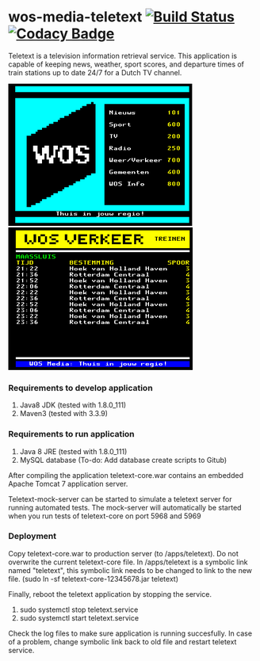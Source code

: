 # wos-media-teletext [![Build Status](https://travis-ci.org/stefankruijt/wos-media-teletext.svg?branch=master)](https://travis-ci.org/stefankruijt/wos-media-teletext) [![Codacy Badge](https://api.codacy.com/project/badge/Grade/c7ae5e6e781a4a3b88adc9934db0f7ff)](https://www.codacy.com/app/stefankruijt1991/wos-media-teletext?utm_source=github.com&amp;utm_medium=referral&amp;utm_content=stefankruijt/wos-media-teletext&amp;utm_campaign=Badge_Grade)

Teletext is a television information retrieval service.
This application is capable of keeping news, weather, sport scores, and departure times of train stations up to date 24/7 for a Dutch TV channel.

![Index page of teletext](./images/index.png?raw=true)
![Departures at train stations](./images/train_departures.png?raw=true)

### Requirements to develop application
1. Java8 JDK (tested with 1.8.0_111)
2. Maven3 (tested with 3.3.9)

### Requirements to run application

1. Java 8 JRE (tested with 1.8.0_111)
2. MySQL database (To-do: Add database create scripts to Gitub)

After compiling the application teletext-core.war contains an embedded Apache Tomcat 7 application server.

Teletext-mock-server can be started to simulate a teletext server for running automated tests.
The mock-server will automatically be started when you run tests of teletext-core on port 5968 and 5969

### Deployment

Copy teletext-core.war to production server (to /apps/teletext). Do not overwrite the current teletext-core file.
In /apps/teletext is a symbolic link named "teletext", this symbolic link needs to be changed to link to the new file.
(sudo ln -sf teletext-core-12345678.jar teletext)

Finally, reboot the teletext application by stopping the service.
1. sudo systemctl stop teletext.service
2. sudo systemctl start teletext.service

Check the log files to make sure application is running succesfully. In case of a problem, change symbolic link back to old file and restart teletext service.
